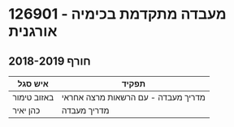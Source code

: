 # 126901 - מעבדה מתקדמת בכימיה אורגנית

## חורף 2018-2019

| איש סגל | תפקיד |
| ---- | ---- |
| באזוב טימור | מדריך מעבדה - עם הרשאות מרצה אחראי |
| כהן יאיר | מדריך מעבדה |

